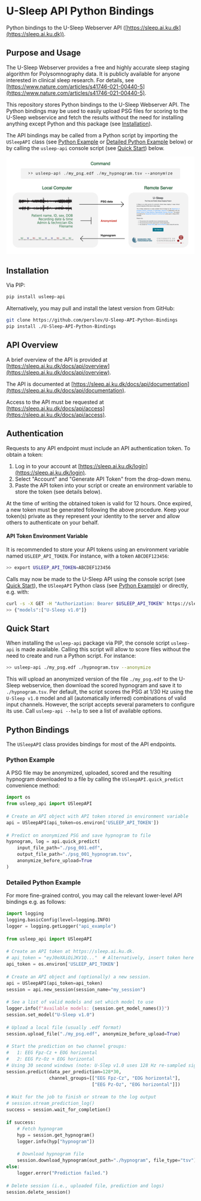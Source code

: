# U-Sleep API Python Bindings
Python bindings to the U-Sleep Webserver API ([https://sleep.ai.ku.dk](https://sleep.ai.ku.dk)).


## Purpose and Usage
The U-Sleep Webserver provides a free and highly accurate sleep staging algorithm for Polysomnography data. It is publicly available for anyone interested in clinical sleep research. For details, see [https://www.nature.com/articles/s41746-021-00440-5](https://www.nature.com/articles/s41746-021-00440-5).

This repository stores Python bindings to the U-Sleep Webserver API. The Python bindings may be used to easily upload PSG files for scoring to the U-Sleep webservice and fetch the results without the need for installing anything except Python and this package (see [Installation](#installation)).

The API bindings may be called from a Python script by importing the `USleepAPI` class (see [Python Example](#python-example) or [Detailed Python Example](#detailed-python-example) below) or by calling the `usleep-api` console script (see [Quick Start](#quick-start)) below.

![Console Script Illustration](resources/cmd_api_overview.png)

## Installation
Via PIP:

```bash
pip install usleep-api
```

Alternatively, you may pull and install the latest version from GitHub:

```bash
git clone https://github.com/perslev/U-Sleep-API-Python-Bindings
pip install ./U-Sleep-API-Python-Bindings
```

## API Overview

A brief overview of the API is provided at [https://sleep.ai.ku.dk/docs/api/overview](https://sleep.ai.ku.dk/docs/api/overview).

The API is documented at [https://sleep.ai.ku.dk/docs/api/documentation](https://sleep.ai.ku.dk/docs/api/documentation).

Access to the API must be requested at [https://sleep.ai.ku.dk/docs/api/access](https://sleep.ai.ku.dk/docs/api/access).

## Authentication
Requests to any API endpoint must include an API authentication token. To obtain a token:

1. Log in to your account at [https://sleep.ai.ku.dk/login](https://sleep.ai.ku.dk/login).
2. Select "Account" and "Generate API Token" from the drop-down menu.
3. Paste the API token into your script or create an environment variable to store the token (see details below).

At the time of writing the obtained token is valid for 12 hours. Once expired, a new token must be generated following the above procedure. Keep your token(s) private as they represent your identity to the server and allow others to authenticate on your behalf.

#### API Token Environment Variable
It is recommended to store your API tokens using an environment variable named `USLEEP_API_TOKEN`. For instance, with a token `ABCDEF123456`:

```bash
>> export USLEEP_API_TOKEN=ABCDEF123456
```

Calls may now be made to the U-Sleep API using the console script (see [Quick Start](#quick-start)), the `USleepAPI` Python class (see [Python Example](#python-example)) or directly, e.g. with:

```bash
curl -s -X GET -H "Authorization: Bearer $USLEEP_API_TOKEN" https://sleep.ai.ku.dk/api/v1/info/model_names
>> {"models":["U-Sleep v1.0"]}
```

## Quick Start

When installing the `usleep-api` package via PIP, the console script `usleep-api` is made available. Calling this script will allow to score files without the need to create and run a Python script. For instance:

```bash
>> usleep-api ./my_psg.edf ./hypnogram.tsv --anonymize
```

This will upload an anonymized version of the file `./my_psg.edf` to the U-Sleep webservice, then download the scored hypnogram and save it to `./hypnogram.tsv`. Per default, the script scores the PSG at 1/30 Hz using the `U-Sleep v1.0` model and all (automatically inferred) combinations of valid input channels. However, the script accepts several parameters to configure its use. Call `usleep-api --help` to see a list of available options.

## Python Bindings

The `USleepAPI` class provides bindings for most of the API endpoints.

### Python Example
A PSG file may be anonymized, uploaded, scored and the resulting hypnogram downloaded to a file by calling the 
`USleepAPI.quick_predict` convenience method:

```python
import os
from usleep_api import USleepAPI

# Create an API object with API token stored in environment variable 
api = USleepAPI(api_token=os.environ['USLEEP_API_TOKEN'])

# Predict on anonymized PSG and save hypnogram to file
hypnogram, log = api.quick_predict(
    input_file_path="./psg_001.edf",
    output_file_path="./psg_001_hypnogram.tsv",
    anonymize_before_upload=True
)
```

### Detailed Python Example
For more fine-grained control, you may call the relevant lower-level API bindings e.g. as follows:

```python
import logging
logging.basicConfig(level=logging.INFO)
logger = logging.getLogger("api_example")

from usleep_api import USleepAPI

# Create an API token at https://sleep.ai.ku.dk.
# api_token = "eyJ0eXAiOiJKV1Q..."  # Alternatively, insert token here
api_token = os.environ['USLEEP_API_TOKEN']

# Create an API object and (optionally) a new session.
api = USleepAPI(api_token=api_token)
session = api.new_session(session_name="my_session")

# See a list of valid models and set which model to use
logger.info(f"Available models: {session.get_model_names()}")
session.set_model("U-Sleep v1.0")

# Upload a local file (usually .edf format)
session.upload_file("./my_psg.edf", anonymize_before_upload=True)

# Start the prediction on two channel groups:
#   1: EEG Fpz-Cz + EOG horizontal
#   2: EEG Pz-Oz + EOG horizontal
# Using 30 second windows (note: U-Slep v1.0 uses 128 Hz re-sampled signals)
session.predict(data_per_prediction=128*30,
                channel_groups=[["EEG Fpz-Cz", "EOG horizontal"],
                                ["EEG Pz-Oz", "EOG horizontal"]])

# Wait for the job to finish or stream to the log output
# session.stream_prediction_log()
success = session.wait_for_completion()

if success:
    # Fetch hypnogram
    hyp = session.get_hypnogram()
    logger.info(hyp["hypnogram"])

    # Download hypnogram file
    session.download_hypnogram(out_path="./hypnogram", file_type="tsv")
else:
    logger.error("Prediction failed.")

# Delete session (i.e., uploaded file, prediction and logs)
session.delete_session()
```
